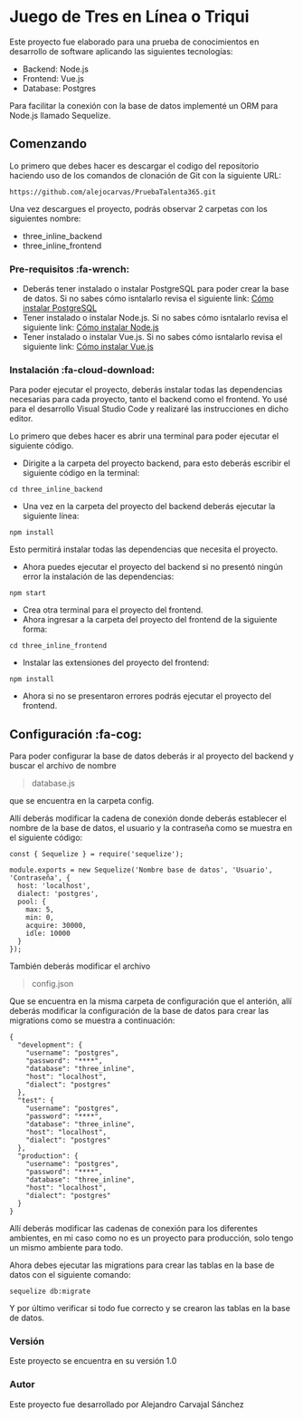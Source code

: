 # Juego de Tres en Línea o Triqui

Este proyecto fue elaborado para una prueba de conocimientos en desarrollo de software aplicando las siguientes tecnologías:

- Backend: Node.js
- Frontend: Vue.js
- Database: Postgres

Para facilitar la conexión con la base de datos implementé un ORM para Node.js llamado Sequelize.

## Comenzando

Lo primero que debes hacer es descargar el codigo del repositorio haciendo uso de los comandos de clonación de Git con la siguiente URL:

`https://github.com/alejocarvas/PruebaTalenta365.git`

Una vez descargues el proyecto, podrás observar 2 carpetas con los siguientes nombre:

- three_inline_backend
- three_inline_frontend

### Pre-requisitos :fa-wrench:

- Deberás tener instalado o instalar PostgreSQL para poder crear la base de datos. Si no sabes cómo isntalarlo revisa el siguiente link: [Cómo instalar PostgreSQL](http://https://www.locurainformaticadigital.com/2018/09/08/descargar-e-instalar-postgresql-en-windows/ 'Cómo instalar PostgreSQL')
- Tener instalado o instalar Node.js. Si no sabes cómo isntalarlo revisa el siguiente link: [Cómo instalar Node.js](http://https://www.ecodeup.com/como-instalar-node-js-y-su-gestor-de-paquetes-npm-en-windows/ 'Cómo instalar Node.js')
- Tener instalado o instalar Vue.js. Si no sabes cómo isntalarlo revisa el siguiente link: [Cómo instalar Vue.js](http://https://es.vuejs.org/v2/guide/installation.html 'Cómo instalar Vue.js')

### Instalación :fa-cloud-download:

Para poder ejecutar el proyecto, deberás instalar todas las dependencias necesarias para cada proyecto, tanto el backend como el frontend. Yo usé para el desarrollo Visual Studio Code y realizaré las instrucciones en dicho editor.

Lo primero que debes hacer es abrir una terminal para poder ejecutar el siguiente código.

- Dirigite a la carpeta del proyecto backend, para esto deberás escribir el siguiente código en la terminal:

`cd three_inline_backend`

- Una vez en la carpeta del proyecto del backend deberás ejecutar la siguiente línea:

`npm install`

Esto permitirá instalar todas las dependencias que necesita el proyecto.

- Ahora puedes ejecutar el proyecto del backend si no presentó ningún error la instalación de las dependencias:

`npm start`

- Crea otra terminal para el proyecto del frontend.
- Ahora ingresar a la carpeta del proyecto del frontend de la siguiente forma:

`cd three_inline_frontend`

- Instalar las extensiones del proyecto del frontend:

`npm install`

- Ahora si no se presentaron errores podrás ejecutar el proyecto del frontend.

## Configuración :fa-cog:

Para poder configurar la base de datos deberás ir al proyecto del backend y buscar el archivo de nombre

> database.js

que se encuentra en la carpeta config.

Allí deberás modificar la cadena de conexión donde deberás establecer el nombre de la base de datos, el usuario y la contraseña como se muestra en el siguiente código:

    const { Sequelize } = require('sequelize');

    module.exports = new Sequelize('Nombre base de datos', 'Usuario', 'Contraseña', {
      host: 'localhost',
      dialect: 'postgres',
      pool: {
        max: 5,
        min: 0,
        acquire: 30000,
        idle: 10000
      }
    });

También deberás modificar el archivo

> config.json

Que se encuentra en la misma carpeta de configuración que el anterión, allí deberás modificar la configuración de la base de datos para crear las migrations como se muestra a continuación:

    {
      "development": {
        "username": "postgres",
        "password": "****",
        "database": "three_inline",
        "host": "localhost",
        "dialect": "postgres"
      },
      "test": {
        "username": "postgres",
        "password": "****",
        "database": "three_inline",
        "host": "localhost",
        "dialect": "postgres"
      },
      "production": {
        "username": "postgres",
        "password": "****",
        "database": "three_inline",
        "host": "localhost",
        "dialect": "postgres"
      }
    }

Allí deberás modificar las cadenas de conexión para los diferentes ambientes, en mi caso como no es un proyecto para producción, solo tengo un mismo ambiente para todo.

Ahora debes ejecutar las migrations para crear las tablas en la base de datos con el siguiente comando:

`sequelize db:migrate`

Y por último verificar si todo fue correcto y se crearon las tablas en la base de datos.

### Versión

Este proyecto se encuentra en su versión 1.0

### Autor

Este proyecto fue desarrollado por Alejandro Carvajal Sánchez
